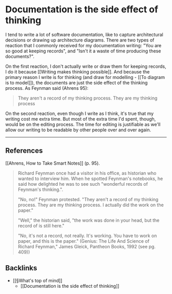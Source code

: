 # Documentation is the side effect of thinking
I tend to write a lot of software documentation, like to capture architectural decisions or drawing up architecture diagrams. There are two types of reaction that I commonly received for my documentation writing: "You are so good at keeping records", and "Isn't it a waste of time producing these documents?".

On the first reaction, I don't actually write or draw them for keeping records, I do it because [[Writing makes thinking possible]]. And because the primary reason I write is for thinking (and draw for modelling - [[To diagram is to model]]), the documents are just the side effect of the thinking process. As Feynman said (Ahrens 95):
> They aren't a record of my thinking process. They are my thinking process

On the second reaction, even though I write as I think, it's true that my writing cost me extra time. But most of the extra time I'd spent, though, would be on the editing process. The time for editing is justifiable as we'll allow our writing to be readable by other people over and over again.

- - -
## References
[[Ahrens, How to Take Smart Notes]] (p. 95).
> Richard Feynman once had a visitor in his office, as historian who wanted to interview him. When he spotted Feynman's notebooks, he said how delighted he was to see such "wonderful records of Feynman's thinking.".
> 
> "No, no!" Feynman protested. "They aren't a record of my thinking process. They are my thinking process. I actually did the work on the paper."
> 
> "Well," the historian said, "the work was done in your head, but the record of is still here."
> 
> "No, it's not a record, not really. It's working. You have to work on paper, and this is the paper." (Genius: The Life And Science of Richard Feynman," James Gleick, Pantheon Books, 1992 (see pg. 409))

## Backlinks
* [[§What's top of mind]]
	* [[Documentation is the side effect of thinking]]

<!-- #evergreen #writing #documentation #architecture -->

<!-- {BearID:AAE45A95-4AB7-4515-9701-12B6842EB00F-464-00007B7BFA5D334B} -->
